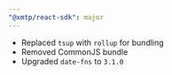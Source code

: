 ```yaml
---
"@xmtp/react-sdk": major
---
```


* Replaced `tsup` with `rollup` for bundling
* Removed CommonJS bundle
* Upgraded `date-fns` to `3.1.0`
